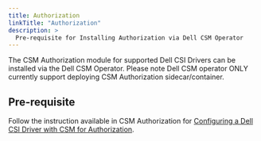 ```yaml
---
title: Authorization
linkTitle: "Authorization"
description: >
  Pre-requisite for Installing Authorization via Dell CSM Operator
---
```


The CSM Authorization module for supported Dell CSI Drivers can be installed via the Dell CSM Operator. Please note Dell CSM operator ONLY currently support deploying CSM Authorization sidecar/container.

## Pre-requisite

Follow the instruction available in CSM Authorization for [Configuring a Dell CSI Driver with CSM for Authorization](../../../authorization/deployment/_index.md/#configuring-a-dell-csi-driver).